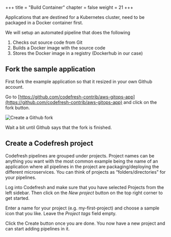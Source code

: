+++
title = "Build Container"
chapter = false
weight = 21
+++

Applications that are destined for a Kubernetes cluster, need to be packaged in a Docker container first.

We will setup an automated pipeline that does the following

1. Checks out source code from Git
2. Builds a Docker image with the source code
3. Stores the Docker image in a registry (Dockerhub in our case)

## Fork the sample application

First fork the example application so that it resized in your own Github account.

Go to [https://github.com/codefresh-contrib/aws-gitops-app](https://github.com/codefresh-contrib/aws-gitops-app) and click on the fork button.

![Create a Github fork](/images/basic_ci/fork.png)

Wait a bit until Github says that the fork is finished.


## Create a Codefresh project

Codefresh pipelines are grouped under projects. Project names can be anything you want with the most common example being the name of an application where all pipelines in the project are packaging/deploying the different microservices. You can think of projects as “folders/directories” for your pipelines.

Log into Codefresh and make sure that you have selected Projects from the left sidebar. Then click on the *New project* button on the top right corner to get started.

Enter a name for your project (e.g. my-first-project) and choose a sample icon that you like. Leave the *Project tags* field empty.

Click the Create button once you are done. You now have a new project and can start adding pipelines in it.
